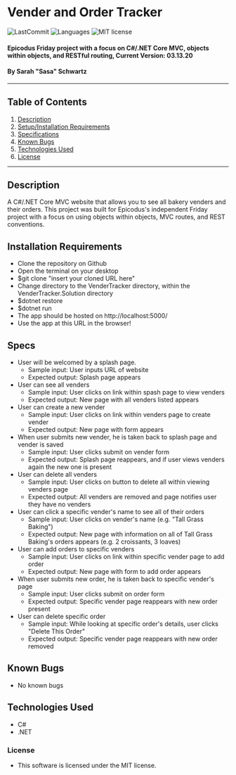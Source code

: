 # Vender and Order Tracker

![LastCommit](https://img.shields.io/github/last-commit/seschwartz8/VenderTracker.Solution)
![Languages](https://img.shields.io/github/languages/top/seschwartz8/VenderTracker.Solution)
![MIT license](https://img.shields.io/badge/License-MIT-orange.svg)

#### Epicodus Friday project with a focus on C#/.NET Core MVC, objects within objects, and RESTful routing, Current Version: 03.13.20

#### By Sarah "Sasa" Schwartz

---

## Table of Contents

1. [Description](#description)
2. [Setup/Installation Requirements](#installation-requirements)
3. [Specifications](#specs)
4. [Known Bugs](#known-bugs)
5. [Technologies Used](#technologies-used)
6. [License](#license)

---

## Description

A C#/.NET Core MVC website that allows you to see all bakery venders and their orders. This project was built for Epicodus's independent Friday project with a focus on using objects within objects, MVC routes, and REST conventions.

## Installation Requirements

- Clone the repository on Github
- Open the terminal on your desktop
- \$git clone "insert your cloned URL here"
- Change directory to the VenderTracker directory, within the VenderTracker.Solution directory
- \$dotnet restore
- \$dotnet run
- The app should be hosted on http://localhost:5000/
- Use the app at this URL in the browser!

## Specs

- User will be welcomed by a splash page.
  - Sample input: User inputs URL of website
  - Expected output: Splash page appears
- User can see all venders
  - Sample input: User clicks on link within spash page to view venders
  - Expected output: New page with all venders listed appears
- User can create a new vender
  - Sample input: User clicks on link within venders page to create vender
  - Expected output: New page with form appears
- When user submits new vender, he is taken back to splash page and vender is saved
  - Sample input: User clicks submit on vender form
  - Expected output: Splash page reappears, and if user views venders again the new one is present
- User can delete all venders
  - Sample input: User clicks on button to delete all within viewing venders page
  - Expected output: All venders are removed and page notifies user they have no venders
- User can click a specific vender's name to see all of their orders
  - Sample input: User clicks on vender's name (e.g. "Tall Grass Baking")
  - Expected output: New page with information on all of Tall Grass Baking's orders appears (e.g. 2 croissants, 3 loaves)
- User can add orders to specific venders
  - Sample input: User clicks on link within specific vender page to add order
  - Expected output: New page with form to add order appears
- When user submits new order, he is taken back to specific vender's page
  - Sample input: User clicks submit on order form
  - Expected output: Specific vender page reappears with new order present
- User can delete specific order
  - Sample input: While looking at specific order's details, user clicks "Delete This Order"
  - Expected output: Specific vender page reappears with new order removed

## Known Bugs

- No known bugs

## Technologies Used

- C#
- .NET

### License

- This software is licensed under the MIT license.
